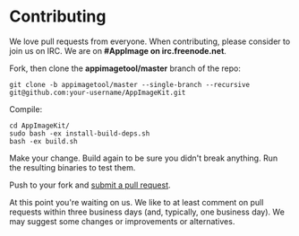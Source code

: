 # Contributing

We love pull requests from everyone. 
When contributing, please consider to join us on IRC. We are on __#AppImage on irc.freenode.net__.

Fork, then clone the __appimagetool/master__ branch of the repo:

    git clone -b appimagetool/master --single-branch --recursive git@github.com:your-username/AppImageKit.git

Compile:

```
cd AppImageKit/
sudo bash -ex install-build-deps.sh
bash -ex build.sh
```

Make your change. Build again to be sure you didn't break anything. Run the resulting binaries to test them.

Push to your fork and [submit a pull request][pr].

[pr]: https://github.com/probonopd/AppImageKit/compare/appimagetool/master

At this point you're waiting on us. We like to at least comment on pull requests
within three business days (and, typically, one business day). We may suggest
some changes or improvements or alternatives.
